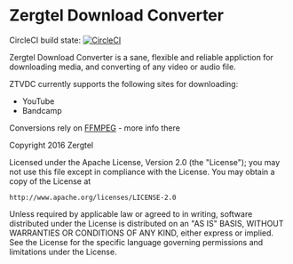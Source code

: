 # Zergtel Download Converter

CircleCI build state:
[![CircleCI](https://circleci.com/gh/kronicmage/summative.svg?style=svg)](https://circleci.com/gh/kronicmage/summative)

Zergtel Download Converter is a sane, flexible and reliable appliction for downloading media, and converting of any video or audio file.

ZTVDC currently supports the following sites for downloading:
* YouTube
* Bandcamp

Conversions rely on [FFMPEG](https://ffmpeg.org/) - more info there

Copyright 2016 Zergtel

Licensed under the Apache License, Version 2.0 (the "License");
you may not use this file except in compliance with the License.
You may obtain a copy of the License at

    http://www.apache.org/licenses/LICENSE-2.0

Unless required by applicable law or agreed to in writing, software
distributed under the License is distributed on an "AS IS" BASIS,
WITHOUT WARRANTIES OR CONDITIONS OF ANY KIND, either express or implied.
See the License for the specific language governing permissions and
limitations under the License.
